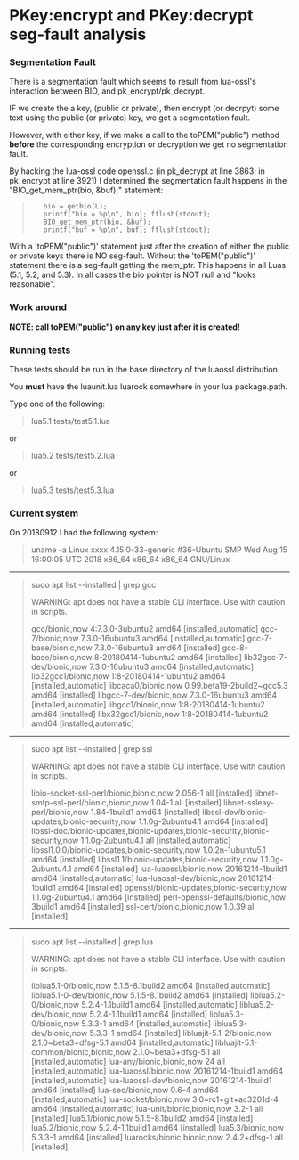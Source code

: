 # PKey:encrypt and PKey:decrypt seg-fault analysis

### Segmentation Fault

There is a segmentation fault which seems to result from lua-ossl's 
interaction between BIO, and pk_encrypt/pk_decrypt.

IF we create the a key, (public or private), then encrypt (or decrpyt) some 
text using the public (or private) key, we get a segmentation fault.

However, with either key, if we make a call to the toPEM("public") method 
**before** the corresponding encryption or decryption we get no 
segmentation fault.

By hacking the lua-ossl code openssl.c (in pk_decrypt at line 3863; in 
pk_encrypt at line 3921) I determined the segmentation fault happens in the 
"BIO_get_mem_ptr(bio, &buf);" statement:

>        bio = getbio(L);
>        printf("bio = %p\n", bio); fflush(stdout);
>        BIO_get_mem_ptr(bio, &buf);
>        printf("buf = %p\n", buf); fflush(stdout);

With a 'toPEM("public")' statement just after the creation of either the 
public or private keys there is NO seg-fault. Without the 'toPEM("public")' 
statement there is a seg-fault getting the mem_ptr. This happens in all 
Luas (5.1, 5.2, and 5.3). In all cases the bio pointer is NOT null and 
"looks reasonable".

### Work around

**NOTE: call toPEM("public") on any key just after it is created!**

### Running tests

These tests should be run in the base directory of the luaossl distribution.

You **must** have the luaunit.lua luarock somewhere in your lua 
package.path.

Type one of the following:

> lua5.1 tests/test5.1.lua

or

> lua5.2 tests/test5.2.lua

or 

> lua5.3 tests/test5.3.lua

### Current system

On 20180912 I had the following system:

> uname -a
> Linux xxxx 4.15.0-33-generic #36-Ubuntu SMP Wed Aug 15 16:00:05 UTC 2018 x86_64 x86_64 x86_64 GNU/Linux

---

> sudo apt list --installed | grep gcc
> 
> WARNING: apt does not have a stable CLI interface. Use with caution in scripts.
> 
> gcc/bionic,now 4:7.3.0-3ubuntu2 amd64 [installed,automatic]
> gcc-7/bionic,now 7.3.0-16ubuntu3 amd64 [installed,automatic]
> gcc-7-base/bionic,now 7.3.0-16ubuntu3 amd64 [installed]
> gcc-8-base/bionic,now 8-20180414-1ubuntu2 amd64 [installed]
> lib32gcc-7-dev/bionic,now 7.3.0-16ubuntu3 amd64 [installed,automatic]
> lib32gcc1/bionic,now 1:8-20180414-1ubuntu2 amd64 [installed,automatic]
> libcaca0/bionic,now 0.99.beta19-2build2~gcc5.3 amd64 [installed]
> libgcc-7-dev/bionic,now 7.3.0-16ubuntu3 amd64 [installed,automatic]
> libgcc1/bionic,now 1:8-20180414-1ubuntu2 amd64 [installed]
> libx32gcc1/bionic,now 1:8-20180414-1ubuntu2 amd64 [installed,automatic]

---

> sudo apt list --installed | grep ssl
> 
> WARNING: apt does not have a stable CLI interface. Use with caution in scripts.
> 
> libio-socket-ssl-perl/bionic,bionic,now 2.056-1 all [installed]
> libnet-smtp-ssl-perl/bionic,bionic,now 1.04-1 all [installed]
> libnet-ssleay-perl/bionic,now 1.84-1build1 amd64 [installed]
> libssl-dev/bionic-updates,bionic-security,now 1.1.0g-2ubuntu4.1 amd64 [installed]
> libssl-doc/bionic-updates,bionic-updates,bionic-security,bionic-security,now 1.1.0g-2ubuntu4.1 all [installed,automatic]
> libssl1.0.0/bionic-updates,bionic-security,now 1.0.2n-1ubuntu5.1 amd64 [installed]
> libssl1.1/bionic-updates,bionic-security,now 1.1.0g-2ubuntu4.1 amd64 [installed]
> lua-luaossl/bionic,now 20161214-1build1 amd64 [installed,automatic]
> lua-luaossl-dev/bionic,now 20161214-1build1 amd64 [installed]
> openssl/bionic-updates,bionic-security,now 1.1.0g-2ubuntu4.1 amd64 [installed]
> perl-openssl-defaults/bionic,now 3build1 amd64 [installed]
> ssl-cert/bionic,bionic,now 1.0.39 all [installed]

---

> sudo apt list --installed | grep lua
> 
> WARNING: apt does not have a stable CLI interface. Use with caution in scripts.
> 
> liblua5.1-0/bionic,now 5.1.5-8.1build2 amd64 [installed,automatic]
> liblua5.1-0-dev/bionic,now 5.1.5-8.1build2 amd64 [installed]
> liblua5.2-0/bionic,now 5.2.4-1.1build1 amd64 [installed,automatic]
> liblua5.2-dev/bionic,now 5.2.4-1.1build1 amd64 [installed]
> liblua5.3-0/bionic,now 5.3.3-1 amd64 [installed,automatic]
> liblua5.3-dev/bionic,now 5.3.3-1 amd64 [installed]
> libluajit-5.1-2/bionic,now 2.1.0~beta3+dfsg-5.1 amd64 [installed,automatic]
> libluajit-5.1-common/bionic,bionic,now 2.1.0~beta3+dfsg-5.1 all [installed,automatic]
> lua-any/bionic,bionic,now 24 all [installed,automatic]
> lua-luaossl/bionic,now 20161214-1build1 amd64 [installed,automatic]
> lua-luaossl-dev/bionic,now 20161214-1build1 amd64 [installed]
> lua-sec/bionic,now 0.6-4 amd64 [installed,automatic]
> lua-socket/bionic,now 3.0~rc1+git+ac3201d-4 amd64 [installed,automatic]
> lua-unit/bionic,bionic,now 3.2-1 all [installed]
> lua5.1/bionic,now 5.1.5-8.1build2 amd64 [installed]
> lua5.2/bionic,now 5.2.4-1.1build1 amd64 [installed]
> lua5.3/bionic,now 5.3.3-1 amd64 [installed]
> luarocks/bionic,bionic,now 2.4.2+dfsg-1 all [installed]

